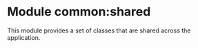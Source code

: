 # Module common:shared
This module provides a set of classes that are shared across the application.
